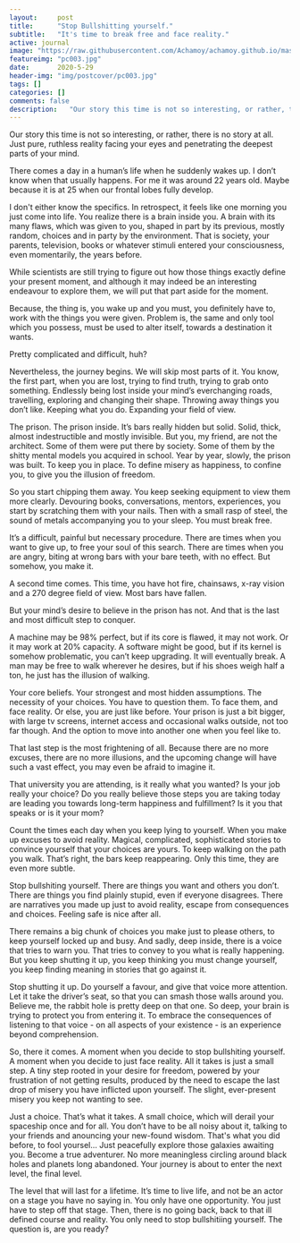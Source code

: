 ```yaml
---
layout:     post
title:      "Stop Bullshitting yourself."
subtitle:   "It's time to break free and face reality."
active: journal
image: "https://raw.githubusercontent.com/Achamoy/achamoy.github.io/master/img/postcover/pc003.jpg"
featureimg: "pc003.jpg"
date:       2020-5-29
header-img: "img/postcover/pc003.jpg"
tags: []
categories: []
comments: false
description:   "Our story this time is not so interesting, or rather, there is no story at all. Just pure, ruthless reality facing your eye and penetrating the deepest parts of your mind."
---
```


Our story this time is not so interesting, or rather, there is no story at all. Just pure, ruthless reality facing your eyes and penetrating the deepest parts of your mind.

There comes a day in a human’s life when he suddenly wakes up. I don’t know when that usually happens. For me it was around 22 years old. Maybe because it is at 25 when our frontal lobes fully develop.

I don't either know the specifics. In retrospect, it feels like one morning you just come into life. You realize there is a brain inside you. A brain with its many flaws, which was given to you, shaped in part by its previous, mostly random, choices and in party by the environment. That is society, your parents, television, books or whatever stimuli entered your consciousness, even momentarily, the years before.

While scientists are still trying to figure out how those things exactly define your present moment, and  although it may indeed be an interesting endeavour to explore them, we will put that part aside for the moment.

Because, the thing is, you wake up and you must, you definitely have to, work with the things you were given. Problem is, the same and only tool which you possess, must be used to alter itself, towards a destination it wants.

Pretty complicated and difficult, huh?

Nevertheless, the journey begins. We will skip most parts of it. You know, the first part, when you are lost, trying to find truth, trying to grab onto something. Endlessly being lost inside your mind’s everchanging roads, travelling, exploring and changing their shape. Throwing away things you don’t like. Keeping what you do. Expanding your field of view.

The prison. The prison inside. It’s bars really hidden but solid. Solid, thick, almost indestructible and mostly invisible. But you, my friend, are not the architect. Some of them were put there by society. Some of them by the shitty mental models you acquired in school. Year by year, slowly, the prison was built. To keep you in place. To define misery as happiness, to confine you, to give you the illusion of freedom.

So you start chipping them away. You keep seeking equipment to view them more clearly. Devouring books, conversations, mentors, experiences, you start by scratching them with your nails. Then with a small rasp of steel, the sound of metals accompanying you to your sleep. You must break free.

It’s a difficult, painful but necessary procedure. There are times when you want to give up, to free your soul of this search. There are times when you are angry, biting at wrong bars with your bare teeth, with no effect. But somehow, you make it.

A second time comes. This time, you have hot fire, chainsaws, x-ray vision and a 270 degree field of view. Most bars have fallen.

But your mind’s desire to believe in the prison has not. And that is the last and most difficult step to conquer. 

A machine may be 98% perfect, but if its core is flawed, it may not work. Or it may work at 20% capacity. A software might be good, but if its kernel is somehow problematic, you can’t keep upgrading. It will eventually break. A man may be free to walk wherever he desires, but if his shoes weigh half a ton, he just has the illusion of walking.

Your core beliefs. Your strongest and most hidden assumptions. The necessity of your choices. You have to question them. To face them, and face reality. Or else, you are just like before. Your prison is just a bit bigger, with large tv screens, internet access and occasional walks outside, not too far though. And the option to move into another one when you feel like to.

That last step is the most frightening of all. Because there are no more excuses, there are no more illusions, and the upcoming change will have such a vast effect, you may even be afraid to imagine it.

That university you are attending, is it really what you wanted? Is your job really your choice? Do you really believe those steps you are taking today are leading you towards long-term happiness and fulfillment? Is it you that speaks or is it your mom?

Count the times each day when you keep lying to yourself. When you make up excuses to avoid reality. Magical, complicated, sophisticated stories to convince yourself that your choices are yours. To keep walking on the path you walk. That’s right, the bars keep reappearing. Only this time, they are even more subtle.

Stop bullshiting yourself. There are things you want and others you don’t. There are things you find plainly stupid, even if everyone disagrees. There are narratives you made up just to avoid reality, escape from consequences and choices. Feeling safe is nice after all.

There remains a big chunk of choices you make just to please others, to keep yourself locked up and busy. And sadly, deep inside, there is a voice that tries to warn you. That tries to convey to you what is really happening. But you keep shutting it up, you keep thinking you must change yourself, you keep finding meaning in stories that go against it.

Stop shutting it up. Do yourself a favour, and give that voice more attention. Let it take the driver’s seat, so that you can smash those walls around you. Believe me, the rabbit hole is pretty deep on that one. So deep, your brain is trying to protect you from entering it. To embrace the consequences of listening to that voice - on all aspects of your existence - is an experience beyond comprehension.

So, there it comes. A moment when you decide to stop bullshiting yourself. A moment when you decide to just face reality. All it takes is just a small step. A tiny step rooted in your desire for freedom, powered by your frustration of not getting results, produced by the need to escape the last drop of misery you have inflicted upon yourself. The slight, ever-present misery you keep not wanting to see.

Just a choice. That’s what it takes. A small choice, which will derail your spaceship once and for all. You don’t have to be all noisy about it, talking to your friends and anouncing your new-found wisdom. That's what you did before, to fool yoursel... Just peacefully explore those galaxies awaiting you. Become a true adventurer. No more meaningless circling around black holes and planets long abandoned. Your journey is about to enter the next level, the final level.

The level that will last for a lifetime. It’s time to live life, and not be an actor on a stage you have no saying in. You only have one opportunity. You just have to step off that stage. Then, there is no going back, back to that ill defined course and reality. You only need to stop bullshitiing yourself. The question is, are you ready?







